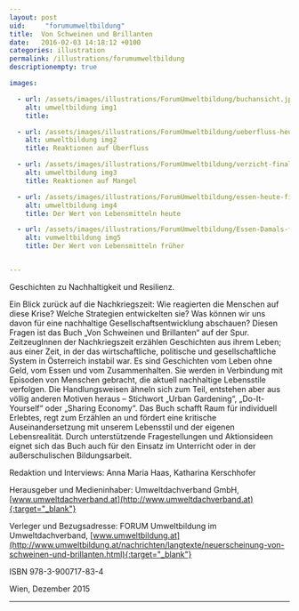 ```yaml
---
layout: post
uid:     "forumumweltbildung"
title:  Von Schweinen und Brillanten
date:   2016-02-03 14:18:12 +0100
categories: illustration
permalink: /illustrations/forumumweltbildung
descriptionempty: true

images:

  - url: /assets/images/illustrations/ForumUmweltbildung/buchansicht.jpg
    alt: umweltbildung img1
    title:

  - url: /assets/images/illustrations/ForumUmweltbildung/ueberfluss-heute-final-klein.jpg
    alt: umweltbildung img2
    title: Reaktionen auf Überfluss

  - url: /assets/images/illustrations/ForumUmweltbildung/verzicht-final-klein.jpg
    alt: umweltbildung img3
    title: Reaktionen auf Mangel

  - url: /assets/images/illustrations/ForumUmweltbildung/essen-heute-final1-klein.jpg
    alt: umweltbildung img4
    title: Der Wert von Lebensmitteln heute

  - url: /assets/images/illustrations/ForumUmweltbildung/Essen-Damals-final-klein.jpg
    alt: vumweltbildung img5
    title: Der Wert von Lebensmitteln früher


---
```

Geschichten zu Nachhaltigkeit und Resilienz.

 Ein Blick zurück auf die Nachkriegszeit: Wie reagierten die Menschen auf diese Krise? Welche Strategien entwickelten sie? Was können wir uns davon für eine nachhaltige Gesellschaftsentwicklung abschauen? Diesen Fragen ist das Buch „Von Schweinen und Brillanten“ auf der Spur. ZeitzeugInnen der Nachkriegszeit erzählen Geschichten aus ihrem Leben; aus einer Zeit, in der das wirtschaftliche, politische und gesellschaftliche System in Österreich instabil war. Es sind Geschichten vom Leben ohne Geld, vom Essen und vom Zusammenhalten. Sie werden in Verbindung mit Episoden von Menschen gebracht, die aktuell nachhaltige Lebensstile verfolgen. Die Handlungsweisen ähneln sich zum Teil, entstehen aber aus völlig anderen Motiven heraus – Stichwort „Urban Gardening“, „Do-It-Yourself“ oder „Sharing Economy“. Das Buch schafft Raum für individuell Erlebtes, regt zum Erzählen an und fördert eine kritische Auseinandersetzung mit unserem Lebensstil und der eigenen Lebensrealität. Durch unterstützende Fragestellungen und Aktionsideen eignet sich das Buch auch für den Einsatz im Unterricht oder in der außerschulischen Bildungsarbeit.

 Redaktion und Interviews: Anna Maria Haas, Katharina Kerschhofer

 Herausgeber und Medieninhaber: Umweltdachverband GmbH, [www.umweltdachverband.at](http://www.umweltdachverband.at){:target="_blank"}

 Verleger und Bezugsadresse: FORUM Umweltbildung im Umweltdachverband, [www.umweltbildung.at](http://www.umweltbildung.at/nachrichten/langtexte/neuerscheinung-von-schweinen-und-brillanten.html){:target="_blank"}

 ISBN 978-3-900717-83-4

 Wien, Dezember 2015

---
